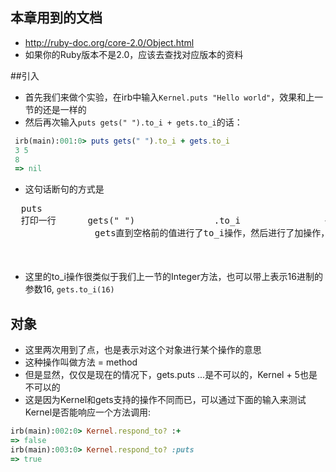 ## 本章用到的文档
* http://ruby-doc.org/core-2.0/Object.html 
* 如果你的Ruby版本不是2.0，应该去查找对应版本的资料

##引入 
 * 首先我们来做个实验，在irb中输入`Kernel.puts "Hello world"`，效果和上一节的还是一样的
 * 然后再次输入`puts gets(" ").to_i + gets.to_i`的话：

 ```ruby
  irb(main):001:0> puts gets(" ").to_i + gets.to_i
  3 5
  8
  => nil
 ```
 
 * 这句话断句的方式是
 <pre>
  puts
  打印一行      gets(" ")               .to_i                +
                gets直到空格前的值进行了to_i操作，然后进行了加操作，     gets.                  to_i
                                                                        加上的是gets来的数据进行to_i操作的结果
 </pre>
 * 这里的to_i操作很类似于我们上一节的Integer方法，也可以带上表示16进制的参数16, `gets.to_i(16)`

 
## 对象
 * 这里两次用到了点，也是表示对这个对象进行某个操作的意思
 * 这种操作叫做方法 = method
 * 但是显然，仅仅是现在的情况下，gets.puts ...是不可以的，Kernel + 5也是不可以的
 * 这是因为Kernel和gets支持的操作不同而已，可以通过下面的输入来测试Kernel是否能响应一个方法调用:

 ```ruby
 irb(main):002:0> Kernel.respond_to? :+
 => false
 irb(main):003:0> Kernel.respond_to? :puts
 => true
 ```
 
 
 
